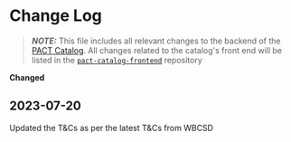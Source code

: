 # Change Log

> **_NOTE:_** This file includes all relevant changes to the backend of the [PACT Catalog](https://catalog.carbon-transparency.com). All changes related to the catalog's front end will be listed in the [`pact-catalog-frontend`](https://github.com/sine-fdn/pact-catalog-frontend) repository

**************Changed**************

## 2023-07-20
Updated the T&Cs as per the latest T&Cs from WBCSD

